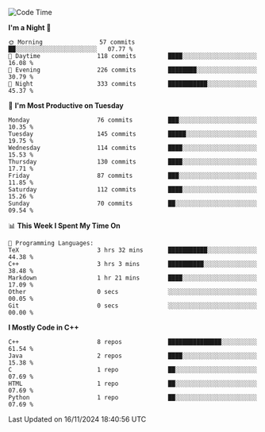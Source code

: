 <!--START_SECTION:waka-->
![Code Time](http://img.shields.io/badge/Code%20Time-174%20hrs%2045%20mins-blue)

**I'm a Night 🦉** 

```text
🌞 Morning                57 commits          ██░░░░░░░░░░░░░░░░░░░░░░░   07.77 % 
🌆 Daytime                118 commits         ████░░░░░░░░░░░░░░░░░░░░░   16.08 % 
🌃 Evening                226 commits         ████████░░░░░░░░░░░░░░░░░   30.79 % 
🌙 Night                  333 commits         ███████████░░░░░░░░░░░░░░   45.37 % 
```
📅 **I'm Most Productive on Tuesday** 

```text
Monday                   76 commits          ███░░░░░░░░░░░░░░░░░░░░░░   10.35 % 
Tuesday                  145 commits         █████░░░░░░░░░░░░░░░░░░░░   19.75 % 
Wednesday                114 commits         ████░░░░░░░░░░░░░░░░░░░░░   15.53 % 
Thursday                 130 commits         ████░░░░░░░░░░░░░░░░░░░░░   17.71 % 
Friday                   87 commits          ███░░░░░░░░░░░░░░░░░░░░░░   11.85 % 
Saturday                 112 commits         ████░░░░░░░░░░░░░░░░░░░░░   15.26 % 
Sunday                   70 commits          ██░░░░░░░░░░░░░░░░░░░░░░░   09.54 % 
```


📊 **This Week I Spent My Time On** 

```text
💬 Programming Languages: 
TeX                      3 hrs 32 mins       ███████████░░░░░░░░░░░░░░   44.38 % 
C++                      3 hrs 3 mins        ██████████░░░░░░░░░░░░░░░   38.48 % 
Markdown                 1 hr 21 mins        ████░░░░░░░░░░░░░░░░░░░░░   17.09 % 
Other                    0 secs              ░░░░░░░░░░░░░░░░░░░░░░░░░   00.05 % 
Git                      0 secs              ░░░░░░░░░░░░░░░░░░░░░░░░░   00.00 % 
```

**I Mostly Code in C++** 

```text
C++                      8 repos             ███████████████░░░░░░░░░░   61.54 % 
Java                     2 repos             ████░░░░░░░░░░░░░░░░░░░░░   15.38 % 
C                        1 repo              ██░░░░░░░░░░░░░░░░░░░░░░░   07.69 % 
HTML                     1 repo              ██░░░░░░░░░░░░░░░░░░░░░░░   07.69 % 
Python                   1 repo              ██░░░░░░░░░░░░░░░░░░░░░░░   07.69 % 
```




 Last Updated on 16/11/2024 18:40:56 UTC
<!--END_SECTION:waka-->
